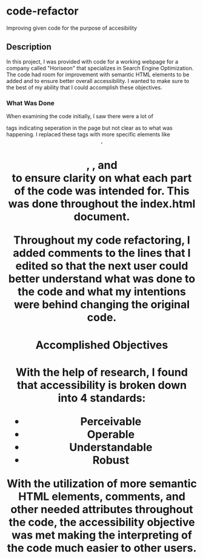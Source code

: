 # code-refactor

Improving given code for the purpose of accesibility

## Description

In this project, I was provided with code for a working webpage for a company called "Horiseon" that specializes in Search Engine Optimization. The code had room for improvement with semantic HTML elements to be added and to ensure better overall accessibility. I wanted to make sure to the best of my ability that I could accomplish these objectives.

### What Was Done

When examining the code initially, I saw there were a lot of <div> tags indicating seperation in the page but not clear as to what was happening. I replaced these tags with more specific elements like <header>, <h1>, <body>, and <section> to ensure clarity on what each part of the code was intended for. This was done throughout the index.html document.

Throughout my code refactoring, I added comments to the lines that I edited so that the next user could better understand what was done to the code and what my intentions were behind changing the original code.

#### Accomplished Objectives

With the help of research, I found that accessibility is broken down into 4 standards:
- Perceivable
- Operable
- Understandable
- Robust

With the utilization of more semantic HTML elements, comments, and other needed attributes throughout the code, the accessibility objective was met making the interpreting of the code much easier to other users.